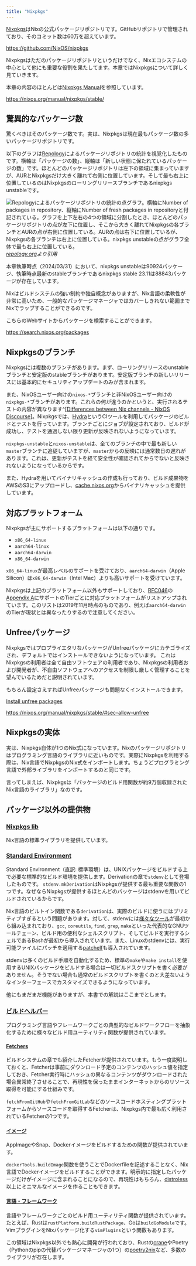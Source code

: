 ```yaml
---
title: "Nixpkgs"
---
```


[Nixpkgs](https://github.com/NixOS/nixpkgs)はNixの公式パッケージリポジトリです。GitHubリポジトリで管理されており、そのコミット数は60万を超えています。

https://github.com/NixOS/nixpkgs

Nixpkgsはただのパッケージリポジトリというだけでなく、Nixエコシステムの中心として他にも重要な役割を果たしてます。本章ではNixpkgsについて詳しく見ていきます。

本章の内容のほとんどは[Nixpkgs Manual](https://nixos.org/manual/nixpkgs/stable/)を参照しています。

https://nixos.org/manual/nixpkgs/stable/

## 驚異的なパッケージ数

驚くべきはそのパッケージ数です。実は、Nixpkgsは現在最もパッケージ数の多いパッケージリポジトリです。

以下のグラフは[Repology](https://repology.org)によるパッケージリポジトリの統計を視覚化したものです。横軸は「パッケージの数」、縦軸は「新しい状態に保たれているパッケージの数」です。ほとんどのパッケージリポジトリは左下の領域に集まっていますが、AURとNixpkgsだけ大きく離れて右側に位置しています。そして最も右上に位置しているのはNixpkgsのローリングリリースブランチであるnixpkgs unstableです。

![Repologyによるパッケージリポジトリの統計の点グラフ。横軸に`Number of packages in repository`、縦軸に`Number of fresh packages in repository`と付記されている。グラフを上下左右の4つの領域に分割したとき、ほとんどのパッケージリポジトリの点が左下に位置し、そこから大きく離れてNixpkgsの各ブランチとAURの点が右側に位置している。AURの点は右下に位置しているが、Nixpkgsの各ブランチは右上に位置している。nixpkgs unstableの点がグラフ全体で最も右上に位置している。](https://repology.org/graph/map_repo_size_fresh.svg)
_[repology.org](https://repology.org/repositories/graphs)より引用_

本章執筆時点（2024/03/31）において、nixpkgs unstableは90924パッケージ、執筆時点最新のstableブランチであるnixpkgs stable 23.11は88843パッケージが存在しています。

Nixはビルドシステムの強い制約や独自概念がありますが、Nix言語の柔軟性が非常に高いため、一般的なパッケージマネージャではカバーしきれない範囲までNixでラップすることができるのです。

こちらのWebサイトからパッケージを検索することができます。

https://search.nixos.org/packages

## Nixpkgsのブランチ

Nixpkgsには複数のブランチがあります。まず、ローリングリリースのunstableブランチと安定版のstableブランチがあります。安定版ブランチの新しいリリースには基本的にセキュリティアップデートのみが含まれます。

また、NixOSユーザー向けの`nixos-*`ブランチと非NixOSユーザー向けの`nixpkgs-*`ブランチがあります。これらの何が違うのかというと、実行されるテストの内容が異なります^[[Differences between Nix channels - NixOS Discourse](https://discourse.nixos.org/t/differences-between-nix-channels/13998/5)]。Nixpkgsでは、[Hydra](https://nixos.org/hydra/)というCIツールを利用してパッケージのビルドとテストを行っています。ブランチごとにジョブが設定されており、ビルドが成功し、テストを通過しない限り更新が反映されないようになっています。

`nixpkgs-unstable`と`nixos-unstable`は、全てのブランチの中で最も新しい`master`ブランチに追従していますが、`master`からの反映には通常数日の遅れがあります。これは、更新がテストを経て安全性が確認されてからでないと反映されないようになっているからです。

また、Hydraを用いてバイナリキャッシュの作成も行っており、ビルド成果物をAWSのS3にアップロードし、[cache.nixos.org](https://cache.nixos.org)からバイナリキャッシュを提供しています。

## 対応プラットフォーム

Nixpkgsが主にサポートするプラットフォームは以下の通りです。

- `x86_64-linux`
- `aarch64-linux`
- `aarch64-darwin`
- `x86_64-darwin`

`x86_64-linux`が最高レベルのサポートを受けており、`aarch64-darwin`（Apple Silicon）は`x86_64-darwin`（Intel Mac）よりも高いサポートを受けています。

Nixpkgsは上記のプラットフォーム以外もサポートしており、[RFC046](https://github.com/NixOS/rfcs/blob/master/rfcs/0046-platform-support-tiers.md)の[Appendix A](https://github.com/NixOS/rfcs/blob/master/rfcs/0046-platform-support-tiers.md#appendix-a-non-normative-description-of-platforms-in-november-2019)にサポートのTierごとに対応プラットフォームがリストアップされています。このリストは2019年11月時点のものであり、例えば`aarch64-darwin`のTierが現状とは異なったりするので注意してください。

## Unfreeパッケージ

NixpkgsではプロプライエタリなパッケージがUnfreeパッケージにカテゴライズされ、デフォルトではインストールできないようになっています。
これはNixpkgsの利用者は全て自由ソフトウェアの利用者であり、Nixpkgsの利用者および開発者が、不自由ソフトウェアへのアクセスを制限し厳しく管理することを望んでいるためだと説明されています。

もちろん設定さえすればUnfreeパッケージも問題なくインストールできます。

[Install unfree packages](https://nixos.org/manual/nixpkgs/stable/#sec-allow-unfree)

https://nixos.org/manual/nixpkgs/stable/#sec-allow-unfree

## Nixpkgsの実体

実は、Nixpkgs自体が1つのNix式になっています。Nixのパッケージリポジトリはプログラミング言語のライブラリに近いものです。実際にNixpkgsを利用する際は、Nix言語でNixpkgsのNix式をインポートします。ちょうどプログラミング言語で外部ライブラリをインポートするのと同じです。

言ってしまえば、Nixpkgsは「パッケージのビルド用関数が約9万個収録されたNix言語のライブラリ」なのです。

## パッケージ以外の提供物

### [Nixpkgs lib](https://nixos.org/manual/nixpkgs/stable/#id-1.4)

Nix言語の標準ライブラリを提供しています。

### [Standard Environment](https://nixos.org/manual/nixpkgs/stable/#chap-stdenv)

Standard Environment（直訳: 標準環境）は、UNIXパッケージをビルドする上で必要な標準的なビルド環境を提供します。Derivationの章で`stdenv`として登場したものです。
`stdenv.mkDerivation`はNixpkgsが提供する最も重要な関数の1つです。なぜならNixpkgsが提供するほとんどのパッケージはstdenvを用いてビルドされているからです。

Nix言語のビルトイン関数である`derivation`は、実際のビルドに使うにはプリミティブすぎるという問題があります。対して、stdenvには[様々なツール](https://nixos.org/manual/nixpkgs/stable/#sec-tools-of-stdenv)が最初から組み込まれており、`gcc`, `coreutils`, `find`, `grep`, `make`といった代表的なGNUツールチェーン、ビルド用の便利なシェルスクリプト、そしてビルドを実行するシェルであるBashが最初から導入されています。また、Linuxのstdenvには、実行可能ファイルにパッチを適用する[patchelf](https://github.com/NixOS/patchelf)も導入されています。

stdenvは多くのビルド手順を自動化するため、標準の`make`や`make install`を使用するUNIXパッケージをビルドする場合は一切ビルドスクリプトを書く必要がありません。そうでない場合も通常のビルドスクリプトを書くのと大差ないようなインターフェースでカスタマイズできるようになっています。

他にもまだまだ機能がありますが、本書での解説はここまでとします。

### [ビルドヘルパー](https://nixos.org/manual/nixpkgs/stable/#part-builders)

プログラミング言語やフレームワークごとの典型的なビルドワークフローを抽象化するために様々なビルド用ユーティリティ関数が提供されています。

#### [Fetchers](https://nixos.org/manual/nixpkgs/stable/#chap-pkgs-fetchers)

ビルドシステムの章でも紹介したFetcherが提供されています。もう一度説明しておくと、Fetcherは事前にダウンロード予定のコンテンツのハッシュ値を指定しておき、Fetcher実行時にハッシュの異なるコンテンツがダウンロードされた場合異常終了させることで、再現性を保ったままインターネットからのリソース取得を可能にする仕組みです。

`fetchFromGitHub`や`fetchFromGitLab`などのソースコードホスティングプラットフォームからソースコードを取得するFetcherは、Nixpkgs内で最も広く利用されているFetcherの1つです。

#### [イメージ](https://nixos.org/manual/nixpkgs/stable/#chap-images)

AppImageやSnap、Dockerイメージをビルドするための関数が提供されています。

`dockerTools.buildImage`関数を使うことでDockerfileを記述することなく、Nix言語でDockerイメージをビルドすることができます。明示的に指定したパッケージだけがイメージに含まれることになるので、再現性はもちろん、[distroless](https://github.com/GoogleContainerTools/distroless)以上にミニマルなイメージを作ることもできます。

#### [言語・フレームワーク](https://nixos.org/manual/nixpkgs/stable/#chap-language-support)

言語やフレームワークごとのビルド用ユーティリティ関数が提供されています。たとえば、Rustは`rustPlatform.buildRustPackage`、Goは`buildGoModule`です。VimプラグインをNixパッケージ化する`vimPlugins`という関数もあります。

この領域はNixpkgs以外でも熱心に開発が行われており、Rustの[crane](https://github.com/ipetkov/crane)やPoetry（Pythonのpipの代替パッケージマネージャの1つ）の[poetry2nix](https://github.com/nix-community/poetry2nix)など、多数のライブラリが存在します。
